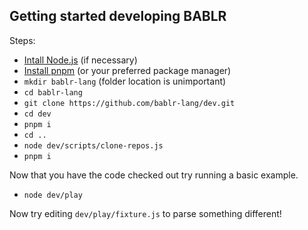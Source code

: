 ## Getting started developing BABLR

Steps:

- [Intall Node.js](https://nodejs.org/en/download/) (if necessary)
- [Install pnpm](https://pnpm.io/installation) (or your preferred package manager)
- `mkdir bablr-lang` (folder location is unimportant)
- `cd bablr-lang`
- `git clone https://github.com/bablr-lang/dev.git`
- `cd dev`
- `pnpm i`
- `cd ..`
- `node dev/scripts/clone-repos.js`
- `pnpm i`

Now that you have the code checked out try running a basic example.

- `node dev/play`

Now try editing `dev/play/fixture.js` to parse something different!
